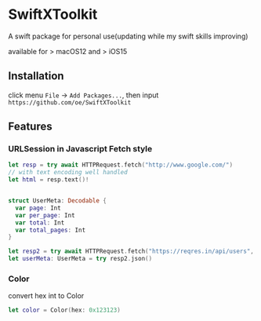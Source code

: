 # SwiftXToolkit

A swift package for personal use(updating while my swift skills improving)

available for > macOS12 and > iOS15

## Installation
click menu `File` -> `Add Packages...`, then input `https://github.com/oe/SwiftXToolkit`


## Features

### URLSession in Javascript Fetch style

```swift
let resp = try await HTTPRequest.fetch("http://www.google.com/")
// with text encoding well handled
let html = resp.text()!


struct UserMeta: Decodable {
  var page: Int
  var per_page: Int
  var total: Int
  var total_pages: Int
}

let resp2 = try await HTTPRequest.fetch("https://reqres.in/api/users", .init(qs: ["page": "1", "per_page": "3"]))
let userMeta: UserMeta = try resp2.json()
```


### Color
convert hex int to Color

```swift
let color = Color(hex: 0x123123)
```
